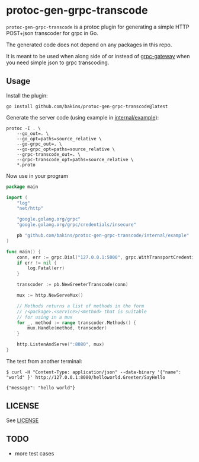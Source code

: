 # protoc-gen-grpc-transcode

`protoc-gen-grpc-transcode` is a protoc plugin for generating a simple HTTP POST+json
transcoder for grpc in Go.

The generated code does not depend on any packages in this repo.

It is meant to be used when along side of or instead of [grpc-gateway](https://github.com/grpc-ecosystem/grpc-gateway) when you need simple json to grpc transcoding.

## Usage

Install the plugin:

```shell
go install github.com/bakins/protoc-gen-grpc-transcode@latest
```

Generate the server code (using example in [internal/example](./internal/example/)):

```shell
protoc -I . \
    --go_out=. \
    --go_opt=paths=source_relative \
    --go-grpc_out=. \
    --go-grpc_opt=paths=source_relative \
    --grpc-transcode_out=. \
    --grpc-transcode_opt=paths=source_relative \
    *.proto
```

Now use in your program

```go
package main

import (
	"log"
	"net/http"

	"google.golang.org/grpc"
	"google.golang.org/grpc/credentials/insecure"

	pb "github.com/bakins/protoc-gen-grpc-transcode/internal/example"
)

func main() {
	conn, err := grpc.Dial("127.0.0.1:5000", grpc.WithTransportCredentials(insecure.NewCredentials()))
	if err != nil {
		log.Fatal(err)
	}

	transcoder := pb.NewGreeterTranscode(conn)

	mux := http.NewServeMux()

	// Methods returns a list of methods in the form
	// /<package>.<service>/<method> that is suitable
	// for using in a mux
	for _, method := range transcoder.Methods() {
		mux.Handle(method, transcoder)
	}

	http.ListenAndServe(":8080", mux)
}
```

The test from another terminal:

```shell
$ curl -H "Content-Type: application/json" --data-binary '{"name": "world" }' http://127.0.0.1:8080/helloworld.Greeter/SayHello

{"message": "hello world"}
```

## LICENSE

See [LICENSE](./LICENSE)

## TODO
- more test cases
